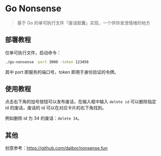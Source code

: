 # Go Nonsense
> 基于 Go 的单可执行文件「废话胶囊」实现，一个供你发泄情绪的地方

## 部署教程

仅单可执行文件，启动命令：

```bash
./go-nonsense -port 3000 -token 123456  
```

其中 port 即服务的端口号，token 即用于身份验证的令牌。

## 使用教程

点击右下角的加号按钮可以发布废话，在输入框中输入 `delete id` 可以删除指定 id 的废话，废话的 id 可以在对应卡片的右下角找到。

例如删除 id 为 34 的废话：`delete 34`。

## 其他

创意参考：https://github.com/daibor/nonsense.fun
